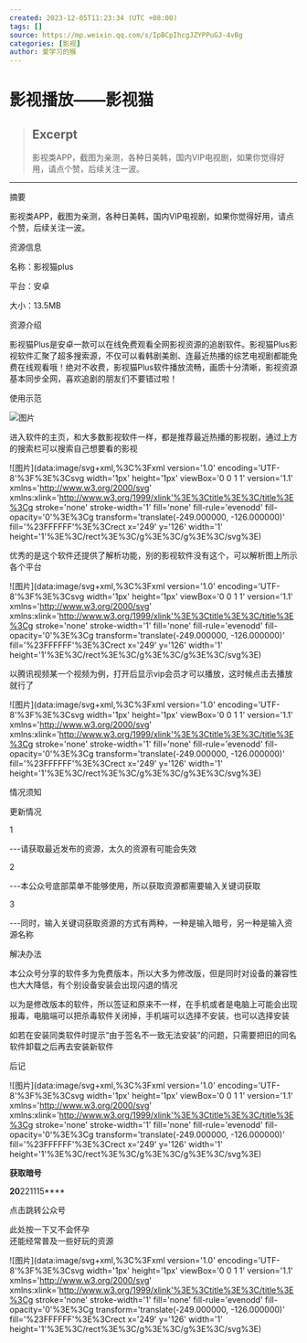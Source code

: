 ```yaml
---
created: 2023-12-05T11:23:34 (UTC +08:00)
tags: []
source: https://mp.weixin.qq.com/s/IpBCpIhcgJZYPPuGJ-4vBg
categories: [影视]
author: 爱学习的猴
---
```


# 影视播放——影视猫

> ## Excerpt
> 影视类APP，截图为亲测，各种日美韩，国内VIP电视剧，如果你觉得好用，请点个赞，后续关注一波。

---
摘要

影视类APP，截图为亲测，各种日美韩，国内VIP电视剧，如果你觉得好用，请点个赞，后续关注一波。

资源信息  

名称：影视猫plus  

平台：安卓

大小：13.5MB

资源介绍

影视猫Plus是安卓一款可以在线免费观看全网影视资源的追剧软件。影视猫Plus影视软件汇聚了超多搜索源，不仅可以看韩剧美剧、连最近热播的综艺电视剧都能免费在线观看哦！绝对不收费，影视猫Plus软件播放流畅，画质十分清晰，影视资源基本同步全网，喜欢追剧的朋友们不要错过啦！

使用示范

![图片](https://mmbiz.qpic.cn/sz_mmbiz_jpg/MgqDot4KnLMVDApuWzia8GiafibDcgDR7fuoQ8KEUzWaD5cYtqleTpvcQCoC1vug6rfGa5uC3SmKo3kMwWP9swfdw/640?wx_fmt=jpeg&wxfrom=5&wx_lazy=1&wx_co=1)

进入软件的主页，和大多数影视软件一样，都是推荐最近热播的影视剧，通过上方的搜索栏可以搜索自己想要看的影视  

![图片](data:image/svg+xml,%3C%3Fxml version='1.0' encoding='UTF-8'%3F%3E%3Csvg width='1px' height='1px' viewBox='0 0 1 1' version='1.1' xmlns='http://www.w3.org/2000/svg' xmlns:xlink='http://www.w3.org/1999/xlink'%3E%3Ctitle%3E%3C/title%3E%3Cg stroke='none' stroke-width='1' fill='none' fill-rule='evenodd' fill-opacity='0'%3E%3Cg transform='translate(-249.000000, -126.000000)' fill='%23FFFFFF'%3E%3Crect x='249' y='126' width='1' height='1'%3E%3C/rect%3E%3C/g%3E%3C/g%3E%3C/svg%3E)

优秀的是这个软件还提供了解析功能，别的影视软件没有这个，可以解析图上所示各个平台

![图片](data:image/svg+xml,%3C%3Fxml version='1.0' encoding='UTF-8'%3F%3E%3Csvg width='1px' height='1px' viewBox='0 0 1 1' version='1.1' xmlns='http://www.w3.org/2000/svg' xmlns:xlink='http://www.w3.org/1999/xlink'%3E%3Ctitle%3E%3C/title%3E%3Cg stroke='none' stroke-width='1' fill='none' fill-rule='evenodd' fill-opacity='0'%3E%3Cg transform='translate(-249.000000, -126.000000)' fill='%23FFFFFF'%3E%3Crect x='249' y='126' width='1' height='1'%3E%3C/rect%3E%3C/g%3E%3C/g%3E%3C/svg%3E)

以腾讯视频某一个视频为例，打开后显示vip会员才可以播放，这时候点击去播放就行了

![图片](data:image/svg+xml,%3C%3Fxml version='1.0' encoding='UTF-8'%3F%3E%3Csvg width='1px' height='1px' viewBox='0 0 1 1' version='1.1' xmlns='http://www.w3.org/2000/svg' xmlns:xlink='http://www.w3.org/1999/xlink'%3E%3Ctitle%3E%3C/title%3E%3Cg stroke='none' stroke-width='1' fill='none' fill-rule='evenodd' fill-opacity='0'%3E%3Cg transform='translate(-249.000000, -126.000000)' fill='%23FFFFFF'%3E%3Crect x='249' y='126' width='1' height='1'%3E%3C/rect%3E%3C/g%3E%3C/g%3E%3C/svg%3E)

情况须知

更新情况

1

\---请获取最近发布的资源，太久的资源有可能会失效

2

\---本公众号底部菜单不能够使用，所以获取资源都需要输入关键词获取

3

\---同时，输入关键词获取资源的方式有两种，一种是输入暗号，另一种是输入资源名称

解决办法

本公众号分享的软件多为免费版本，所以大多为修改版，但是同时对设备的兼容性也大大降低，有个别设备安装会出现闪退的情况

以为是修改版本的软件，所以签证和原来不一样，在手机或者是电脑上可能会出现报毒，电脑端可以把杀毒软件关闭掉，手机端可以选择不安装，也可以选择安装

如若在安装同类软件时提示“由于签名不一致无法安装”的问题，只需要把旧的同名软件卸载之后再去安装新软件

后记

![图片](data:image/svg+xml,%3C%3Fxml version='1.0' encoding='UTF-8'%3F%3E%3Csvg width='1px' height='1px' viewBox='0 0 1 1' version='1.1' xmlns='http://www.w3.org/2000/svg' xmlns:xlink='http://www.w3.org/1999/xlink'%3E%3Ctitle%3E%3C/title%3E%3Cg stroke='none' stroke-width='1' fill='none' fill-rule='evenodd' fill-opacity='0'%3E%3Cg transform='translate(-249.000000, -126.000000)' fill='%23FFFFFF'%3E%3Crect x='249' y='126' width='1' height='1'%3E%3C/rect%3E%3C/g%3E%3C/g%3E%3C/svg%3E)

**获取暗号**

**20**221115****

点击跳转公众号  

此处按一下又不会怀孕  
还能经常普及一些好玩的资源

![图片](data:image/svg+xml,%3C%3Fxml version='1.0' encoding='UTF-8'%3F%3E%3Csvg width='1px' height='1px' viewBox='0 0 1 1' version='1.1' xmlns='http://www.w3.org/2000/svg' xmlns:xlink='http://www.w3.org/1999/xlink'%3E%3Ctitle%3E%3C/title%3E%3Cg stroke='none' stroke-width='1' fill='none' fill-rule='evenodd' fill-opacity='0'%3E%3Cg transform='translate(-249.000000, -126.000000)' fill='%23FFFFFF'%3E%3Crect x='249' y='126' width='1' height='1'%3E%3C/rect%3E%3C/g%3E%3C/g%3E%3C/svg%3E)
